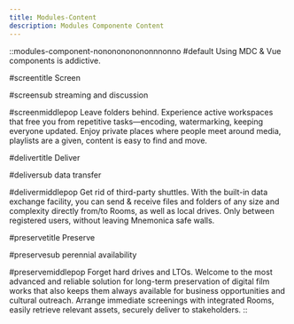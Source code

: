 ```yaml
---
title: Modules-Content
description: Modules Componente Content
---
```


::modules-component-nononononononnnonno
#default
Using MDC & Vue components is addictive.

#screentitle
Screen

#screensub
streaming and discussion

#screenmiddlepop
Leave folders behind. Experience active workspaces that free you from
repetitive tasks—encoding, watermarking, keeping everyone updated. Enjoy
private places where people meet around media, playlists are a given,
content is easy to find and move.

#delivertitle
Deliver

#deliversub
data transfer

#delivermiddlepop
Get rid of third-party shuttles. With the built-in data exchange facility,
you can send & receive files and folders of any size and complexity
directly from/to Rooms, as well as local drives. Only between registered
users, without leaving Mnemonica safe walls.

#preservetitle
Preserve

#preservesub
perennial availability

#preservemiddlepop
Forget hard drives and LTOs. Welcome to the most advanced and reliable
solution for long-term preservation of digital film works that also keeps
them always available for business opportunities and cultural outreach.
Arrange immediate screenings with integrated Rooms, easily retrieve
relevant assets, securely deliver to stakeholders.
::
